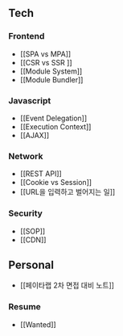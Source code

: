 ## Tech
### Frontend
- [[SPA vs MPA]]
- [[CSR vs SSR ]]
- [[Module System]]
- [[Module Bundler]]

### Javascript
- [[Event Delegation]]
- [[Execution Context]]
- [[AJAX]]
### Network
- [[REST API]]
- [[Cookie vs Session]]
- [[URL을 입력하고 벌어지는 일]]

### Security
- [[SOP]]
- [[CDN]]

## Personal
- [[페이타랩 2차 면접 대비 노트]]

### Resume
- [[Wanted]]